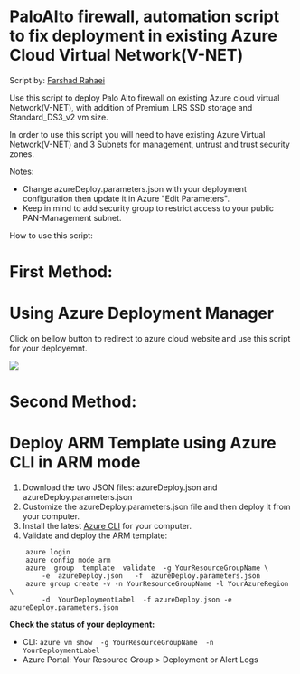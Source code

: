 # PaloAlto firewall, automation script to fix deployment in existing Azure Cloud Virtual Network(V-NET)
Script by: <a href="https://www.linkedin.com/in/farshadrahaei">Farshad Rahaei</a>



Use this script to deploy Palo Alto firewall on existing Azure cloud virtual Network(V-NET), with addition of Premium_LRS SSD storage and Standard_DS3_v2 vm size.

In order to use this script you will need to have existing Azure Virtual Network(V-NET) and 3 Subnets for management, untrust and trust security zones.

Notes:
 - Change azureDeploy.parameters.json with your deployment configuration then update it in Azure "Edit Parameters".
 - Keep in mind to add security group to restrict access to your public PAN-Management subnet.
 
How to use this script:

# First Method:
# Using Azure Deployment Manager

Click on bellow button to redirect to azure cloud website and use this script for your deployemnt.

[<img src="http://azuredeploy.net/deploybutton.png"/>](https://portal.azure.com/#create/Microsoft.Template/uri/https%3A%2F%2Fraw.githubusercontent.com%2Ffarshadrahaei%2FPaloAltoNetworks%2Fmaster%2FazureDeploy.json)



# Second Method:
# Deploy ARM Template using Azure CLI in ARM mode

1. Download the two JSON files: azureDeploy.json and azureDeploy.parameters.json
2. Customize the azureDeploy.parameters.json file and then deploy it from your computer.
3. Install the latest <a href="https://azure.microsoft.com/en-us/documentation/articles/xplat-cli-install/">Azure CLI</a> for your computer.</li>
4. Validate and deploy the ARM template:

``` azure
    azure login
    azure config mode arm
    azure  group  template  validate  -g YourResourceGroupName \
        -e  azureDeploy.json   -f  azureDeploy.parameters.json
    azure group create -v -n YourResourceGroupName -l YourAzureRegion  \
        -d  YourDeploymentLabel  -f azureDeploy.json -e azureDeploy.parameters.json
```

**Check the status of your deployment:**

- CLI: `azure vm show  -g YourResourceGroupName  -n YourDeploymentLabel`
- Azure Portal: Your Resource Group > Deployment or Alert Logs


